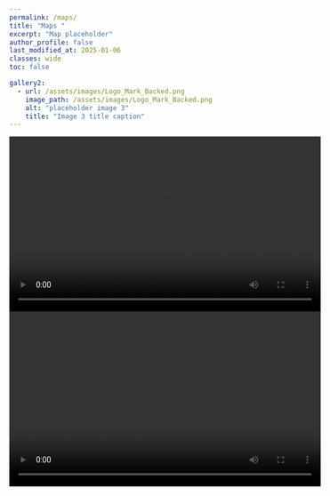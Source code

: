 ```yaml
---
permalink: /maps/
title: "Maps "
excerpt: "Map placeholder"
author_profile: false
last_modified_at: 2025-01-06
classes: wide
toc: false

gallery2:
  - url: /assets/images/Logo_Mark_Backed.png
    image_path: /assets/images/Logo_Mark_Backed.png
    alt: "placeholder image 3"
    title: "Image 3 title caption"
---
```


<div class="video-gallery">
  <div class="video-item">
    <video width="560" height="315" controls>
      <source src="/assets/videos/BGC_dep_map2.mp4" type="video/mp4">
      Your browser does not support the video tag.
    </video>
  </div>
  <!-- Add more video items as needed -->
</div>

<div class="video-gallery">
  <div class="video-item">
    <video width="560" height="315" controls>
      <source src="/assets/videos/BGC_dep_map2v2.mp4" type="video/mp4">
      Your browser does not support the video tag.
    </video>
  </div>
  <!-- Add more video items as needed -->
</div>

<!-- <img src="{{ site.url }}{{ site.baseurl }}/assets/images/Logo_Mark_Backed.png" alt=""> -->



<!-- ![img-png]({{ site.url }}{{ site.baseurl }}/assets/images/Logo_Mark_Backed.png) -->

<!-- {% include gallery id="gallery2"  caption="This is a sample gallery with **Markdown support**." %} -->

